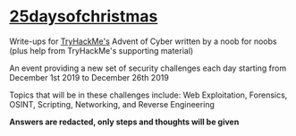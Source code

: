 # [25daysofchristmas](https://tryhackme.com/room/25daysofchristmas)
Write-ups for [TryHackMe's](https://tryhackme.com/) Advent of Cyber written by a noob for noobs (plus help from TryHackMe's supporting material)

An event providing a new set of security challenges each day starting from December 1st 2019 to December 26th 2019

Topics that will be in these challenges include: Web Exploitation, Forensics, OSINT, Scripting, Networking, and Reverse Engineering

**Answers are redacted, only steps and thoughts will be given**

